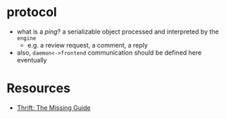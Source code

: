 protocol
========

- what is a *ping*? a serializable object processed and interpreted by the `engine`
    - e.g. a review request, a comment, a reply
- also, `daemon<->frontend` communication should be defined here eventually

# Resources

- [Thrift: The Missing Guide](https://diwakergupta.github.io/thrift-missing-guide)
